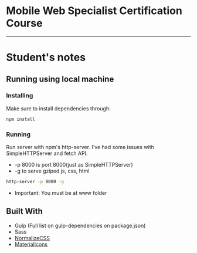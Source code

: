 # Mobile Web Specialist Certification Course
---

# Student's notes


## Running using local machine

### Installing

Make sure to install dependencies through:

```sh
npm install
```

### Running
Run server with npm's http-server. I've had some issues with SimpleHTTPServer and fetch API.
- -p 8000 is port 8000(just as SimpleHTTPServer)
- -g to serve gziped js, css, html
```sh
http-server -p 8000 -g
```
- Important:  You must be at www folder

## Built With

* Gulp (Full list on gulp-dependencies on package.json)
* Sass
* [NormalizeCSS](https://cdnjs.cloudflare.com/ajax/libs/normalize/8.0.0/normalize.min.css)
* [MaterialIcons](https://material.io/tools/icons/)
